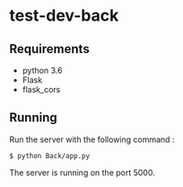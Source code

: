 # test-dev-back

## Requirements
- python 3.6
- Flask
- flask_cors 

## Running
Run the server with the following command :

    $ python Back/app.py

The server is running on the port 5000.
